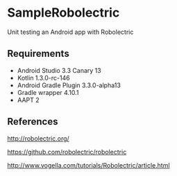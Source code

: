 # SampleRobolectric
Unit testing an Android app with Robolectric

## Requirements

* Android Studio 3.3 Canary 13
* Kotlin 1.3.0-rc-146
* Android Gradle Plugin 3.3.0-alpha13
* Gradle wrapper 4.10.1
* AAPT 2

## References
http://robolectric.org/

https://github.com/robolectric/robolectric

http://www.vogella.com/tutorials/Robolectric/article.html